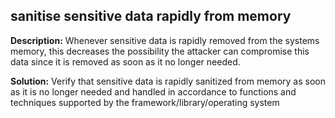 
sanitise sensitive data rapidly from memory
-------

**Description:**
Whenever sensitive data is rapidly removed from the systems memory, this decreases the possibility the attacker can compromise this data since it is removed as soon as it no longer needed. 


**Solution:**
Verify that sensitive data is rapidly sanitized from memory as soon as it is no longer needed and handled in accordance to functions and techniques supported by the framework/library/operating system

	